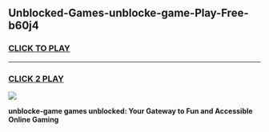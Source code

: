 
## Unblocked-Games-unblocke-game-Play-Free-b60j4
<h3>
<a href="https://premium76.site?title=unblocke-game&ref=23A">CLICK TO PLAY</a></h3>
<hr>

<h3>
<a href="https://premium76.site?title=unblocke-game&ref=23A">CLICK 2 PLAY</a>
  
</h3>

<a href="https://premium76.site?title=unblocke-game&ref=23A"><img src="https://clearcache.store/games.png"></a>


**unblocke-game games unblocked: Your Gateway to Fun and Accessible Online Gaming**
